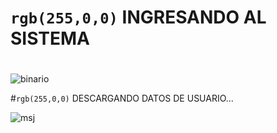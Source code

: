 #  `rgb(255,0,0)` INGRESANDO AL SISTEMA
#  

![binario](https://user-images.githubusercontent.com/112539979/187834905-fa7f88bf-560b-4a10-85ab-86cdb1d0a3fc.jpg)

#`rgb(255,0,0)` DESCARGANDO DATOS DE USUARIO...


![msj](https://user-images.githubusercontent.com/112539979/187835693-41d3fed5-28b6-4deb-9c3b-9fa53b3c69ff.png)






